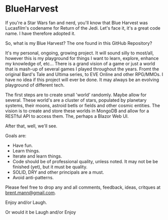 # BlueHarvest

If you're a Star Wars fan and nerd, you'll know that Blue Harvest was Lucasfilm's codename for Return of the Jedi. Let's face it, it's a great code name. I have therefore adopted it.

So, what is my Blue Harvest? The one found in this GitHub Repository?

It's my personal, ongoing, growing project. It will sound silly to most/all, however this is my playground for things I want to learn, explore, enhance my knowledge of, etc... There is a grand vision of a game or just a world that is mash-up of several games I played throughout the years. Fromt the original Bard's Tale and Ultima series, to EVE Online and other RPG/MMOs. I have no idea if this project will ever be done. It may always be an evolving playground of different tech.

The first steps are to create small 'world' randomly. Maybe allow for several. These world's are a cluster of stars, populated by planetary systems, their moons, astroid betls or fields and other cosmic entities. The vision is to create and store these worlds in MongoDB and allow for a RESTful API to access them. The, perhaps a Blazor Web UI.

After that, well, we'll see.

Goals are:
- Have fun.
- Learn things.
- Iterate and learn things.
- Code should be of professional quality, unless noted. It may not be be finished (yet), but it must be quality.
- SOLID, DRY and other principals are a must.
- Avoid anti-patterns.

Please feel free to drop any and all comments, feedback, ideas, critques at brent.mann@gmail.com.

Enjoy and/or Laugh.

Or would it be Laugh and/or Enjoy

